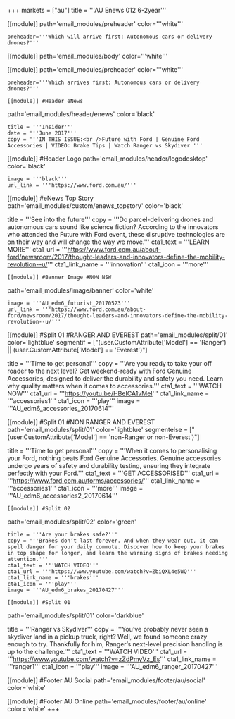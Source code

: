 +++
markets = ["au"]
title = '''AU Enews 012 6-2year'''


[[module]] 
path='email_modules/preheader'
color='''white'''

	preheader='''Which will arrive first: Autonomous cars or delivery drones?'''

[[module]]
path='email_modules/body'
color='''white'''

[[module]]
path='email_modules/preheader'
color='''white'''

	preheader='''Which arrives first: Autonomous cars or delivery drones?'''

	[[module]] #Header eNews 
path='email_modules/header/enews'
color='black'

	title = '''Insider'''
	date = '''June 2017'''
	copy = '''IN THIS ISSUE:<br />Future with Ford | Genuine Ford Accessories | VIDEO: Brake Tips | Watch Ranger vs Skydiver '''

[[module]] #Header Logo	
path='email_modules/header/logodesktop'
color='black'

	image = '''black'''
	url_link = '''https://www.ford.com.au/'''

[[module]] #eNews Top Story 
path='email_modules/custom/enews_topstory'
color='black'

 title = '''See into the future'''
	copy = '''Do parcel-delivering drones and autonomous cars sound like science fiction? According to the innovators who attended the Future with Ford event, these disruptive technologies are on their way and will change the way we move.'''
	cta1_text = '''LEARN MORE'''
	cta1_url = '''https://www.ford.com.au/about-ford/newsroom/2017/thought-leaders-and-innovators-define-the-mobility-revolution--u/'''
	cta1_link_name = '''innovation'''
	cta1_icon = '''more'''

	[[module]] #Banner Image #NON NSW
path='email_modules/image/banner'
color='white'

	image = '''AU_edm6_futurist_20170523'''
	url_link = '''https://www.ford.com.au/about-ford/newsroom/2017/thought-leaders-and-innovators-define-the-mobility-revolution--u/'''

[[module]] #Split 01 #RANGER AND EVEREST
path='email_modules/split/01'
color='lightblue'
segmentif = ["(user.CustomAttribute['Model'] == 'Ranger') || (user.CustomAttribute['Model'] == 'Everest')"]

title = '''Time to get personal'''
	copy = '''Are you ready to take your off roader to the next level? Get weekend-ready with Ford Genuine Accessories, designed to deliver the durability and safety you need. Learn why quality matters when it comes to accessories.'''
	cta1_text = '''WATCH NOW'''
	cta1_url = '''https://youtu.be/HBeICA1vMeI'''
	cta1_link_name = '''accessories1'''
	cta1_icon = '''play'''
	image = '''AU_edm6_accessories_20170614'''

[[module]] #Split 01 #NON RANGER AND EVEREST
path='email_modules/split/01'
color='lightblue'
segmentelse = ["(user.CustomAttribute['Model'] == 'non-Ranger or non-Everest')"]

title = '''Time to get personal'''
	copy = '''When it comes to personalising your Ford, nothing beats Ford Genuine Accessories. Genuine accessories undergo years of safety and durability testing, ensuring they integrate perfectly with your Ford.'''
	cta1_text = '''GET ACCESSORISED'''
	cta1_url = '''https://www.ford.com.au/forms/accessories/'''
	cta1_link_name = '''accessories1'''
	cta1_icon = '''more'''
	image = '''AU_edm6_accessories2_20170614'''

	[[module]] #Split 02
path='email_modules/split/02'
color='green'

	title = '''Are your brakes safe?'''
	copy = '''Brakes don’t last forever. And when they wear out, it can spell danger for your daily commute. Discover how to keep your brakes in top shape for longer, and learn the warning signs of brakes needing attention.'''
	cta1_text = '''WATCH VIDEO'''
	cta1_url = '''https://www.youtube.com/watch?v=ZbiQXL4e5WQ'''
	cta1_link_name = '''brakes'''
	cta1_icon = '''play'''
	image = '''AU_edm6_brakes_20170427'''

	[[module]] #Split 01
path='email_modules/split/01'
color='darkblue'

title = '''Ranger vs Skydiver'''
	copy = '''You’ve probably never seen a skydiver land in a pickup truck, right? Well, we found someone crazy enough to try. Thankfully for him, Ranger’s next-level precision handling is up to the challenge.'''
	cta1_text = '''WATCH VIDEO'''
	cta1_url = '''https://www.youtube.com/watch?v=zZdPmyVz_Es'''
	cta1_link_name = '''ranger1'''
	cta1_icon = '''play'''
	image = '''AU_edm6_ranger_20170427'''


[[module]] #Footer AU Social
path='email_modules/footer/au/social'
color='white'

[[module]] #Footer AU Online
path='email_modules/footer/au/online'
color='white'
+++
